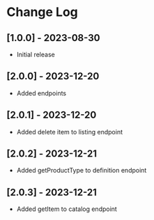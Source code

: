 # Change Log

## [1.0.0] - 2023-08-30

 - Initial release

## [2.0.0] - 2023-12-20

 - Added endpoints

## [2.0.1] - 2023-12-20

 - Added delete item to listing endpoint

## [2.0.2] - 2023-12-21

 - Added getProductType to definition endpoint

## [2.0.3] - 2023-12-21

 - Added getItem to catalog endpoint
